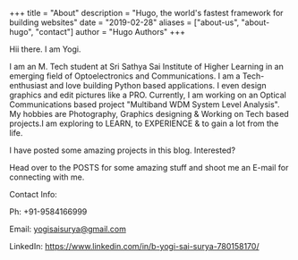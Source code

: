+++
title = "About"
description = "Hugo, the world's fastest framework for building websites"
date = "2019-02-28"
aliases = ["about-us", "about-hugo", "contact"]
author = "Hugo Authors"
+++

Hii there. I am Yogi.

I am an M. Tech student at Sri Sathya Sai Institute of Higher Learning in an emerging field of Optoelectronics and Communications. I am a Tech-enthusiast and love building Python based applications. I even design graphics and edit pictures like a PRO. Currently, I am working on an Optical Communications based project "Multiband WDM System Level Analysis". My hobbies are Photography, Graphics designing & Working on Tech based projects.I am exploring to LEARN, to EXPERIENCE & to gain a lot from the life.

I have posted some amazing projects in this blog. Interested?

Head over to the POSTS for some amazing stuff and shoot me an E-mail for connecting with me.

Contact Info:

Ph: +91-9584166999

Email: yogisaisurya@gmail.com

LinkedIn: https://www.linkedin.com/in/b-yogi-sai-surya-780158170/

